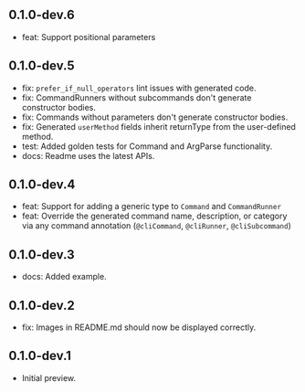 ## 0.1.0-dev.6

- feat: Support positional parameters

## 0.1.0-dev.5

- fix: `prefer_if_null_operators` lint issues with generated code.
- fix: CommandRunners without subcommands don't generate constructor bodies.
- fix: Commands without parameters don't generate constructor bodies.
- fix: Generated `userMethod` fields inherit returnType from the user-defined method.
- test: Added golden tests for Command and ArgParse functionality.
- docs: Readme uses the latest APIs.

## 0.1.0-dev.4

- feat: Support for adding a generic type to `Command` and `CommandRunner`
- feat: Override the generated command name, description, or category via any command annotation (`@cliCommand`, `@cliRunner`, `@cliSubcommand`)

## 0.1.0-dev.3

- docs: Added example.

## 0.1.0-dev.2

- fix: Images in README.md should now be displayed correctly.

## 0.1.0-dev.1

- Initial preview.

